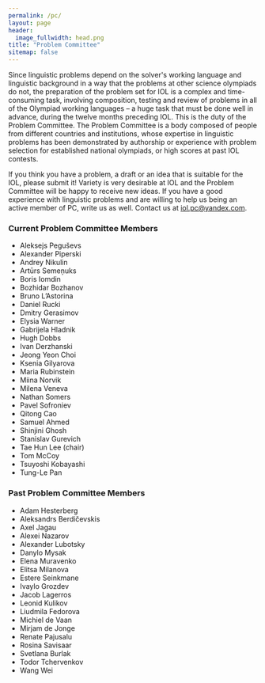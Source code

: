 ```yaml
---
permalink: /pc/
layout: page
header:
  image_fullwidth: head.png
title: "Problem Committee"
sitemap: false
---
```

Since linguistic problems depend on the solver's working language and linguistic background in a way that the problems at other science olympiads do not, the preparation of the problem set for IOL is a complex and time-consuming task, involving composition, testing and review of problems in all of the Olympiad working languages – a huge task that must be done well in advance, during the twelve months preceding IOL. This is the duty of the Problem Committee. The Problem Committee is a body composed of people from different countries and institutions, whose expertise in linguistic problems has been demonstrated by authorship or experience with problem selection for established national olympiads, or high scores at past IOL contests.

If you think you have a problem, a draft or an idea that is suitable for the IOL, please submit it! Variety is very desirable at IOL and the Problem Committee will be happy to receive new ideas. If you have a good experience with linguistic problems and are willing to help us being an active member of PC, write us as well. Contact us at [iol.pc@yandex.com](mailto:iol.pc@yandex.com).

### Current Problem Committee Members
* Aleksejs Peguševs
* Alexander Piperski
* Andrey Nikulin
* Artūrs Semeņuks
* Boris Iomdin
* Bozhidar Bozhanov
* Bruno L’Astorina
* Daniel Rucki
* Dmitry Gerasimov
* Elysia Warner
* Gabrijela Hladnik
* Hugh Dobbs
* Ivan Derzhanski
* Jeong Yeon Choi
* Ksenia Gilyarova
* Maria Rubinstein
* Miina Norvik
* Milena Veneva
* Nathan Somers
* Pavel Sofroniev
* Qitong Cao
* Samuel Ahmed
* Shinjini Ghosh
* Stanislav Gurevich
* Tae Hun Lee (chair)
* Tom McCoy
* Tsuyoshi Kobayashi
* Tung-Le Pan

### Past Problem Committee Members
* Adam Hesterberg
* Aleksandrs Berdičevskis
* Axel Jagau
* Alexei Nazarov
* Alexander Lubotsky
* Danylo Mysak
* Elena Muravenko
* Elitsa Milanova
* Estere Seinkmane
* Ivaylo Grozdev
* Jacob Lagerros
* Leonid Kulikov
* Liudmila Fedorova
* Michiel de Vaan
* Mirjam de Jonge
* Renate Pajusalu
* Rosina Savisaar
* Svetlana Burlak
* Todor Tchervenkov
* Wang Wei